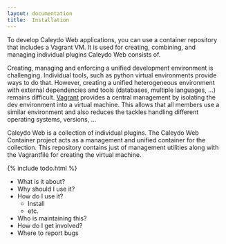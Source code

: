 ```yaml
---
layout: documentation
title:  Installation
---
```


To develop Caleydo Web applications, you can use a container repository that includes a Vagrant VM.
It is used for creating, combining, and managing individual plugins Caleydo Web consists of.

Creating, managing and enforcing a unified development environment is challenging. Individual tools, such as python virtual environments provide ways to do that. However, creating a unified heterogeneous environment with external dependencies and tools (databases, multiple languages, ...) remains difficult. [Vagrant](http://vagrantup.com/) provides a central management by isolating the dev environment into a virtual machine. This allows that all members use a similar environment and also reduces the tackles handling different operating systems, versions, ... 

Caleydo Web is a collection of individual plugins. The Caleydo Web Container project acts as a management and unified container for the collection. This repository contains just of management utilities along with the Vagrantfile for creating the virtual machine. 



{% include todo.html %}

* What is it about?
* Why should I use it?
* How do I use it?
   * Install
   * etc.
* Who is maintaining this?
* How do I get involved?
* Where to report bugs



